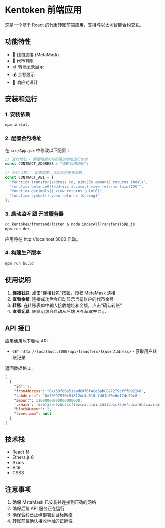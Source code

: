 # Kentoken 前端应用

这是一个基于 React 的代币转账前端应用，支持与以太坊智能合约交互。

## 功能特性

- 🔗 钱包连接 (MetaMask)
- 💸 代币转账
- 📊 转账记录展示
- 💰 余额显示
- 📱 响应式设计

## 安装和运行

### 1. 安装依赖

```bash
npm install
```

### 2. 配置合约地址

在 `src/App.jsx` 中修改以下配置：

```javascript
// 合约地址 - 需要根据实际部署的地址进行修改
const CONTRACT_ADDRESS = "你的合约地址";

// 合约 ABI - 如果需要，可以添加更多函数
const CONTRACT_ABI = [
  "function transfer(address to, uint256 amount) returns (bool)",
  "function balanceOf(address account) view returns (uint256)",
  "function decimals() view returns (uint8)",
  "function symbol() view returns (string)"
];
```

### 3. 启动监听 跟 开发服务器

```bash
cd kentoken/frontend/listen & node indexAllTransfersToDB.js 
npm run dev
```

应用将在 http://localhost:3000 启动。

### 4. 构建生产版本

```bash
npm run build
```

## 使用说明

1. **连接钱包**: 点击"连接钱包"按钮，授权 MetaMask 连接
2. **查看余额**: 连接成功后会自动显示当前账户的代币余额
3. **转账**: 在转账表单中输入接收地址和金额，点击"确认转账"
4. **查看记录**: 转账记录会自动从后端 API 获取并显示

## API 接口

应用使用以下后端 API：

- `GET http://localhost:8080/api/transfers/${userAddress}` - 获取用户转账记录

返回数据格式：
```json
[
  {
    "id": 2,
    "fromAddress": "0xf39fd6e51aad88f6f4ce6ab8827279cfffb92266",
    "toAddress": "0x70997970c51812dc3a010c7d01b50e0d17dc79c8",
    "amount": 11000000000000000000,
    "txHash": "0x0732e4528b21cf162ccac41014355f2e2c79defcdca76b2caa14340a45f4149e",
    "blockNumber": 2,
    "timestamp": null
  }
]
```

## 技术栈

- React 18
- Ethers.js 6
- Axios
- Vite
- CSS3

## 注意事项

1. 确保 MetaMask 已安装并连接到正确的网络
2. 确保后端 API 服务正在运行
3. 确保合约已正确部署到目标网络
4. 转账前请确认接收地址的正确性
